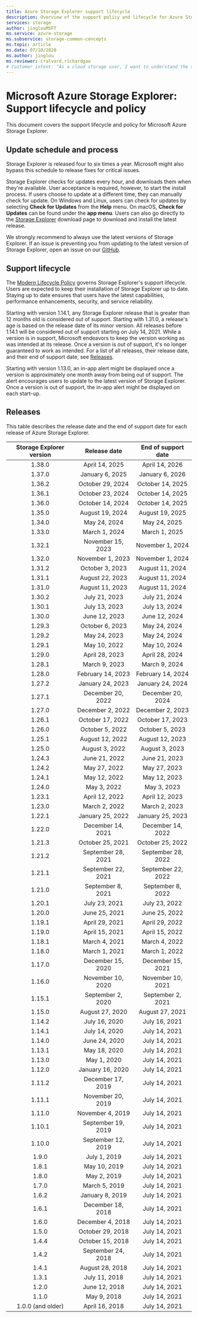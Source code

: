 ```yaml
---
title: Azure Storage Explorer support lifecycle
description: Overview of the support policy and lifecycle for Azure Storage Explorer
services: storage
author: jinglouMSFT
ms.service: azure-storage
ms.subservice: storage-common-concepts
ms.topic: article
ms.date: 07/10/2020
ms.author: jinglou
ms.reviewer: cralvord,richardgao
# Customer intent: "As a cloud storage user, I want to understand the support lifecycle and update policy for my storage management tool, so that I can ensure I am using a supported version with the latest features and security enhancements."
---
```


# Microsoft Azure Storage Explorer: Support lifecycle and policy

This document covers the support lifecycle and policy for Microsoft Azure Storage Explorer.

## Update schedule and process

Storage Explorer is released four to six times a year. Microsoft might also bypass this schedule to release fixes for critical issues.

Storage Explorer checks for updates every hour, and downloads them when they're available. User acceptance is required, however, to start the install process. If users choose to update at a different time, they can manually check for update. On Windows and Linux, users can check for updates by selecting **Check for Updates** from the **Help** menu. On macOS, **Check for Updates** can be found under the **app menu**. Users can also go directly to the [Storage Explorer](https://azure.microsoft.com/features/storage-explorer/) download page to download and install the latest release.

We strongly recommend to always use the latest versions of Storage Explorer. If an issue is preventing you from updating to the latest version of Storage Explorer, open an issue on our [GitHub](https://github.com/microsoft/AzureStorageExplorer).

## Support lifecycle

The [Modern Lifecycle Policy](https://support.microsoft.com/help/30881/modern-lifecycle-policy) governs Storage Explorer's support lifecycle. Users are expected to keep their installation of Storage Explorer up to date. Staying up to date ensures that users have the latest capabilities, performance enhancements, security, and service reliability.

Starting with version 1.14.1, any Storage Explorer release that is greater than 12 months old is considered out of support. Starting with 1.31.0, a release's age is based on the release date of its minor version. All releases before 1.14.1 will be considered out of support starting on July 14, 2021. While a version is in support, Microsoft endeavors to keep the version working as was intended at its release. Once a version is out of support, it's no longer guaranteed to work as intended. For a list of all releases, their release date, and their end of support date, see [Releases](#releases).

Starting with version 1.13.0, an in-app alert might be displayed once a version is approximately one month away from being out of support. The alert encourages users to update to the latest version of Storage Explorer. Once a version is out of support, the in-app alert might be displayed on each start-up.

## Releases

This table describes the release date and the end of support date for each release of Azure Storage Explorer.

| Storage Explorer version | Release date       | End of support date |
|:------------------------:|:------------------:|:-------------------:|
| 1.38.0                   | April 14, 2025     | April 14, 2026      |
| 1.37.0                   | January 6, 2025    | January 6, 2026     |
| 1.36.2                   | October 29, 2024   | October 14, 2025    |
| 1.36.1                   | October 23, 2024   | October 14, 2025    |
| 1.36.0                   | October 14, 2024   | October 14, 2025    |
| 1.35.0                   | August 19, 2024    | August 19, 2025     |
| 1.34.0                   | May 24, 2024       | May 24, 2025        |
| 1.33.0                   | March 1, 2024      | March 1, 2025       |
| 1.32.1                   | November 15, 2023  | November 1, 2024    |
| 1.32.0                   | November 1, 2023   | November 1, 2024    |
| 1.31.2                   | October 3, 2023    | August 11, 2024     |
| 1.31.1                   | August 22, 2023    | August 11, 2024     |
| 1.31.0                   | August 11, 2023    | August 11, 2024     |
| 1.30.2                   | July 21, 2023      | July 21, 2024       |
| 1.30.1                   | July 13, 2023      | July 13, 2024       |
| 1.30.0                   | June 12, 2023      | June 12, 2024       |
| 1.29.3                   | October 6, 2023    | May 24, 2024        |
| 1.29.2                   | May 24, 2023       | May 24, 2024        |
| 1.29.1                   | May 10, 2022       | May 10, 2024        |
| 1.29.0                   | April 28, 2023     | April 28, 2024      |
| 1.28.1                   | March 9, 2023      | March 9, 2024       |
| 1.28.0                   | February 14, 2023  | February 14, 2024   |
| 1.27.2                   | January 24, 2023   | January 24, 2024    |
| 1.27.1                   | December 20, 2022  | December 20, 2024   |
| 1.27.0                   | December 2, 2022   | December 2, 2023    |
| 1.26.1                   | October 17, 2022   | October 17, 2023    |
| 1.26.0                   | October 5, 2022    | October 5, 2023     |
| 1.25.1                   | August 12, 2022    | August 12, 2023     |
| 1.25.0                   | August 3, 2022     | August 3, 2023      |
| 1.24.3                   | June 21, 2022      | June 21, 2023       |
| 1.24.2                   | May 27, 2022       | May 27, 2023        |
| 1.24.1                   | May 12, 2022       | May 12, 2023        |
| 1.24.0                   | May 3, 2022        | May 3, 2023         |
| 1.23.1                   | April 12, 2022     | April 12, 2023      |
| 1.23.0                   | March 2, 2022      | March 2, 2023       |
| 1.22.1                   | January 25, 2022   | January 25, 2023    |
| 1.22.0                   | December 14, 2021  | December 14, 2022   |
| 1.21.3                   | October 25, 2021   | October 25, 2022    |
| 1.21.2                   | September 28, 2021 | September 28, 2022  |
| 1.21.1                   | September 22, 2021 | September 22, 2022  |
| 1.21.0                   | September 8, 2021  | September 8, 2022   |
| 1.20.1                   | July 23, 2021      | July 23, 2022       |
| 1.20.0                   | June 25, 2021      | June 25, 2022       |
| 1.19.1                   | April 29, 2021     | April 29, 2022      |
| 1.19.0                   | April 15, 2021     | April 15, 2022      |
| 1.18.1                   | March 4, 2021      | March 4, 2022       |
| 1.18.0                   | March 1, 2021      | March 1, 2022       |
| 1.17.0                   | December 15, 2020  | December 15, 2021   |
| 1.16.0                   | November 10, 2020  | November 10, 2021   |
| 1.15.1                   | September 2, 2020  | September 2, 2021   |
| 1.15.0                   | August 27, 2020    | August 27, 2021     |
| 1.14.2                   | July 16, 2020      | July 16, 2021       |
| 1.14.1                   | July 14, 2020      | July 14, 2021       |
| 1.14.0                   | June 24, 2020      | July 14, 2021       |
| 1.13.1                   | May 18, 2020       | July 14, 2021       |
| 1.13.0                   | May 1, 2020        | July 14, 2021       |
| 1.12.0                   | January 16, 2020   | July 14, 2021       |
| 1.11.2                   | December 17, 2019  | July 14, 2021       |
| 1.11.1                   | November 20, 2019  | July 14, 2021       |
| 1.11.0                   | November 4, 2019   | July 14, 2021       |
| 1.10.1                   | September 19, 2019 | July 14, 2021       |
| 1.10.0                   | September 12, 2019 | July 14, 2021       |
| 1.9.0                    | July 1, 2019       | July 14, 2021       |
| 1.8.1                    | May 10, 2019       | July 14, 2021       |
| 1.8.0                    | May 2, 2019        | July 14, 2021       |
| 1.7.0                    | March 5, 2019      | July 14, 2021       |
| 1.6.2                    | January 8, 2019    | July 14, 2021       |
| 1.6.1                    | December 18, 2018  | July 14, 2021       |
| 1.6.0                    | December 4, 2018   | July 14, 2021       |
| 1.5.0                    | October 29, 2018   | July 14, 2021       |
| 1.4.4                    | October 15, 2018   | July 14, 2021       |
| 1.4.2                    | September 24, 2018 | July 14, 2021       |
| 1.4.1                    | August 28, 2018    | July 14, 2021       |
| 1.3.1                    | July 11, 2018      | July 14, 2021       |
| 1.2.0                    | June 12, 2018      | July 14, 2021       |
| 1.1.0                    | May 9, 2018        | July 14, 2021       |
| 1.0.0 (and older)        | April 16, 2018     | July 14, 2021       |
